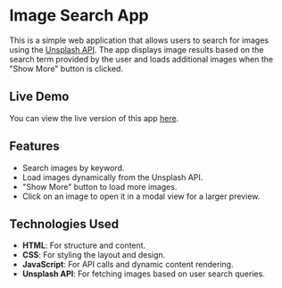 # Image Search App

This is a simple web application that allows users to search for images using the [Unsplash API](https://unsplash.com/documentation). The app displays image results based on the search term provided by the user and loads additional images when the "Show More" button is clicked.

## Live Demo
You can view the live version of this app [here](https://your-app-live-link.com).

## Features
- Search images by keyword.
- Load images dynamically from the Unsplash API.
- "Show More" button to load more images.
- Click on an image to open it in a modal view for a larger preview.

## Technologies Used
- **HTML**: For structure and content.
- **CSS**: For styling the layout and design.
- **JavaScript**: For API calls and dynamic content rendering.
- **Unsplash API**: For fetching images based on user search queries.